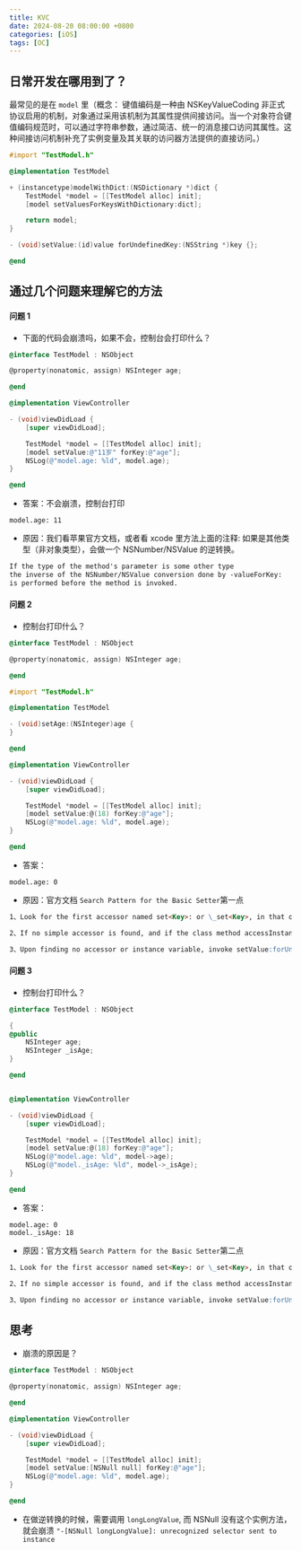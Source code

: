 ```yaml
---
title: KVC
date: 2024-08-20 08:00:00 +0800
categories: [iOS]
tags: [OC]
---
```


## 日常开发在哪用到了？

最常见的是在 `model` 里（概念： 键值编码是一种由 NSKeyValueCoding 非正式协议启用的机制，对象通过采用该机制为其属性提供间接访问。当一个对象符合键值编码规范时，可以通过字符串参数，通过简洁、统一的消息接口访问其属性。这种间接访问机制补充了实例变量及其关联的访问器方法提供的直接访问。）

```objective-c
#import "TestModel.h"

@implementation TestModel

+ (instancetype)modelWithDict:(NSDictionary *)dict {
    TestModel *model = [[TestModel alloc] init];
    [model setValuesForKeysWithDictionary:dict];

    return model;
}

- (void)setValue:(id)value forUndefinedKey:(NSString *)key {};

@end
```

## 通过几个问题来理解它的方法

#### 问题 1

- 下面的代码会崩溃吗，如果不会，控制台会打印什么？

```objective-c
@interface TestModel : NSObject

@property(nonatomic, assign) NSInteger age;

@end

@implementation ViewController

- (void)viewDidLoad {
    [super viewDidLoad];

    TestModel *model = [[TestModel alloc] init];
    [model setValue:@"11岁" forKey:@"age"];
    NSLog(@"model.age: %ld", model.age);
}

@end
```

- 答案：不会崩溃，控制台打印

```console
model.age: 11
```

- 原因：我们看苹果官方文档，或者看 xcode 里方法上面的注释: 如果是其他类型（非对象类型），会做一个 NSNumber/NSValue 的逆转换。

```md
If the type of the method's parameter is some other type
the inverse of the NSNumber/NSValue conversion done by -valueForKey:
is performed before the method is invoked.
```

#### 问题 2

- 控制台打印什么？

```objective-c
@interface TestModel : NSObject

@property(nonatomic, assign) NSInteger age;

@end

#import "TestModel.h"

@implementation TestModel

- (void)setAge:(NSInteger)age {
}

@end

@implementation ViewController

- (void)viewDidLoad {
    [super viewDidLoad];

    TestModel *model = [[TestModel alloc] init];
    [model setValue:@(18) forKey:@"age"];
    NSLog(@"model.age: %ld", model.age);
}

@end

```

- 答案：

```console
model.age: 0
```

- 原因：官方文档 `Search Pattern for the Basic Setter`第一点

```md
1、Look for the first accessor named set<Key>: or \_set<Key>, in that order. If found, invoke it with the input value (or unwrapped value, as needed) and finish.

2、If no simple accessor is found, and if the class method accessInstanceVariablesDirectly returns YES, look for an instance variable with a name like \_<key>, \_is<Key>, <key>, or is<Key>, in that order. If found, set the variable directly with the input value (or unwrapped value) and finish.

3、Upon finding no accessor or instance variable, invoke setValue:forUndefinedKey:. This raises an exception by default, but a subclass of NSObject may provide key-specific behavior.
```

#### 问题 3

- 控制台打印什么？

```objective-c
@interface TestModel : NSObject

{
@public
    NSInteger age;
    NSInteger _isAge;
}

@end


@implementation ViewController

- (void)viewDidLoad {
    [super viewDidLoad];

    TestModel *model = [[TestModel alloc] init];
    [model setValue:@(18) forKey:@"age"];
    NSLog(@"model.age: %ld", model->age);
    NSLog(@"model._isAge: %ld", model->_isAge);
}

@end

```

- 答案：

```console
model.age: 0
model._isAge: 18
```

- 原因：官方文档 `Search Pattern for the Basic Setter`第二点

```md
1、Look for the first accessor named set<Key>: or \_set<Key>, in that order. If found, invoke it with the input value (or unwrapped value, as needed) and finish.

2、If no simple accessor is found, and if the class method accessInstanceVariablesDirectly returns YES, look for an instance variable with a name like \_<key>, \_is<Key>, <key>, or is<Key>, in that order. If found, set the variable directly with the input value (or unwrapped value) and finish.

3、Upon finding no accessor or instance variable, invoke setValue:forUndefinedKey:. This raises an exception by default, but a subclass of NSObject may provide key-specific behavior.
```

## 思考

- 崩溃的原因是？

```objective-c
@interface TestModel : NSObject

@property(nonatomic, assign) NSInteger age;

@end

@implementation ViewController

- (void)viewDidLoad {
    [super viewDidLoad];

    TestModel *model = [[TestModel alloc] init];
    [model setValue:[NSNull null] forKey:@"age"];
    NSLog(@"model.age: %ld", model.age);
}

@end
```

- 在做逆转换的时候，需要调用 `longLongValue`, 而 NSNull 没有这个实例方法，就会崩溃 `"-[NSNull longLongValue]: unrecognized selector sent to instance`
